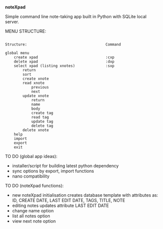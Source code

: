**noteXpad**

Simple command line note-taking app built in Python with SQLite local server. 

MENU STRUCTURE:

```console

Structure:                                    Command

global menu
    create xpad                               :cxp
    delete xpad                               :dxp
    select xpad (listing xnotes)              :sxp
        return
        sort
        create xnote
        read xnote
            previous
            next
        update xnote
            return
            name
            body
            create tag
            read tag
            update tag
            delete tag
        delete xnote
    help
    import
    export
    exit
```

TO DO (global app ideas):
- installer/script for building latest python dependency
- sync options by export, import functions
- nano compatibility

TO DO (noteXpad functions):
- new noteXpad initialisation creates database template with attributes as: ID, CREATE DATE, LAST EDIT DATE, TAGS, TITLE, NOTE
- editing notes updates attribute LAST EDIT DATE
- change name option
- list all notes option
- view next note option